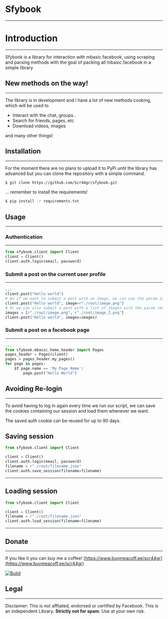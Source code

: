 
# Sfybook
---
# Introduction
---
Sfybook is a library for interaction with mbasic.facebook, using scraping and parsing methods with the goal of packing all mbasic.facebook in a simple library


## New methods on the way!
---
The library is in development and I have a lot of new methods cooking, which will be used to

- Interact with the chat, groups..
- Search for friends, pages, etc
- Download videos, images

and many other things!

## Installation
---
For the moment there are no plans to upload it to PyPi  until the library has advanced but you can clone the repository with a simple command.
```sh
$ git clone https://github.com/Scr44gr/sfybook.git
```
... remember to install the requirements!
```sh
$ pip install -r requirements.txt
```
## Usage
---
### Authentication
---
```python
from sfybook.client import Client
client = Client()
client.auth.login(email, password)
```
### Submit a post on the current user profile
---
```python
...
client.post("Hello world")
# An if we want to submit a post with an image, we can use the param image.
client.post("Hello world", image=r"./root/image.png")
# Or we can also submit a post with a list of images with the param images.
images = [r"./root/image.png", r"./root/image_2.png"]
client.post("Hello world", images=images)
```
### Submit a post on a facebook page
---
```python
...
from sfybook.mbasic_home_header import Pages
pages_header = Pages(client)
pages = pages_header.my_pages()
for page in pages:
    if page.name == 'My Page Name':
        page.post("Hello World")
```
## Avoiding Re-login
---
To avoid having to log in again every time we run our script, we can save the cookies containing our session and load them whenever we want.

The saved auth cookie can be reused for up to 90 days.
## Saving session
```python
from sfybook.client import Client

client = Client()
client.auth.login(email, password)
filename = r"./root/filename.json"
client.auth.save_session(filename=filename)
```
---
## Loading session
```python
from sfybook.client import Client

client = Client()
filename = r"./root/filename.json"
client.auth.load_session(filename=filename)
```
---
## Donate
---
If you like it you can buy me a coffee! [https://www.buymeacoff.ee/scr44gr](https://www.buymeacoff.ee/scr44gr)

[![Build](https://www.buymeacoffee.com/assets/img/custom_images/yellow_img.png)](https://www.buymeacoff.ee/scr44gr)

## Legal
---
Disclaimer: This is not affliated, endorsed or certified by Facebook. This is an independent Library. **Strictly not for spam**. Use at your own risk.
